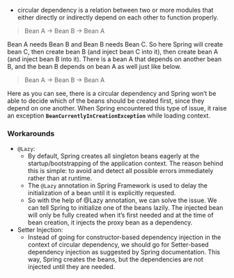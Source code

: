 - circular dependency is a relation between two or more modules that either directly or indirectly depend on each other to function properly.

>Bean A → Bean B → Bean A

Bean A needs Bean B and Bean B needs Bean C. So here Spring will create bean C, then create bean B (and inject bean C into it), then create bean A (and inject bean B into it).
There is a bean A that depends on another bean B, and the bean B depends on bean A as well just like below.

> Bean A → Bean B → Bean A

Here as you can see, there is a circular dependency and Spring won’t be able to decide which of the beans should be created first, since they depend on one another. When Spring encountered this type of issue, it raise an exception **`BeanCurrentlyInCreationException`** while loading context.


### **Workarounds**

- `@Lazy`: 
	- By default, Spring creates all singleton beans eagerly at the startup/bootstrapping of the application context. The reason behind this is simple: to avoid and detect all possible errors immediately rather than at runtime.
	- The `@Lazy` annotation in Spring Framework is used to delay the initialization of a bean until it is explicitly requested.
	- So with the help of @Lazy annotation, we can solve the issue. We can tell Spring to initialize one of the beans lazily. The injected bean will only be fully created when it’s first needed and at the time of bean creation, it injects the proxy bean as a dependency.
- Setter Injection:
	- Instead of going for constructor-based dependency injection in the context of circular dependency, we should go for Setter-based dependency injection as suggested by Spring documentation. This way, Spring creates the beans, but the dependencies are not injected until they are needed.